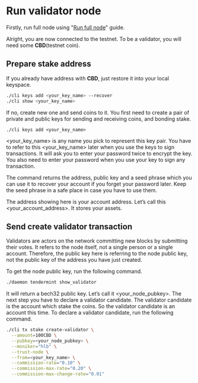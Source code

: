 # Run validator node

Firstly, run full node using "[Run full node](run_testnet.md)" guide. 

Alright, you are now connected to the testnet. 
To be a validator, you will need some **CBD**(testnet coin).

## Prepare stake address
If you already have address with **CBD**, just restore it into your local keyspace.

```bash
./cli keys add <your_key_name> --recover
./cli show <your_key_name>
```

If no, create new one and send coins to it. 
You first need to create a pair of private and public keys for sending and 
receiving coins, and bonding stake. 

```
./cli keys add <your_key_name> 
```

<your_key_name> is any name you pick to represent this key pair. 
You have to refer to this <your_key_name> later when you use the keys to sign transactions. 
It will ask you to enter your password twice to encrypt the key. 
You also need to enter your password when you use your key to sign any transaction.

The command returns the address, public key and a seed phrase which you can use it to 
recover your account if you forget your password later.
Keep the seed phrase in a safe place in case you have to use them.

The address showing here is your account address. Let’s call this <your_account_address>. 
It stores your assets.

## Send create validator transaction

Validators are actors on the network committing new blocks by submitting their votes. 
It refers to the node itself, not a single person or a single account.
Therefore, the public key here is referring to the node public key, 
not the public key of the address you have just created.

To get the node public key, run the following command.

```bash
./daemon tendermint show_validator
```

It will return a bech32 public key. Let’s call it <your_node_pubkey>.
The next step you have to declare a validator candidate. 
The validator candidate is the account which stake the coins. 
So the validator candidate is an account this time.
To declare a validator candidate, run the following command.

```bash
./cli tx stake create-validator \
  --amount=100CBD \
  --pubkey=<your_node_pubkey> \
  --moniker="hlb" \
  --trust-node \
  --from=<your_key_name> \
  --commission-rate="0.10" \
  --commission-max-rate="0.20" \
  --commission-max-change-rate="0.01"
```